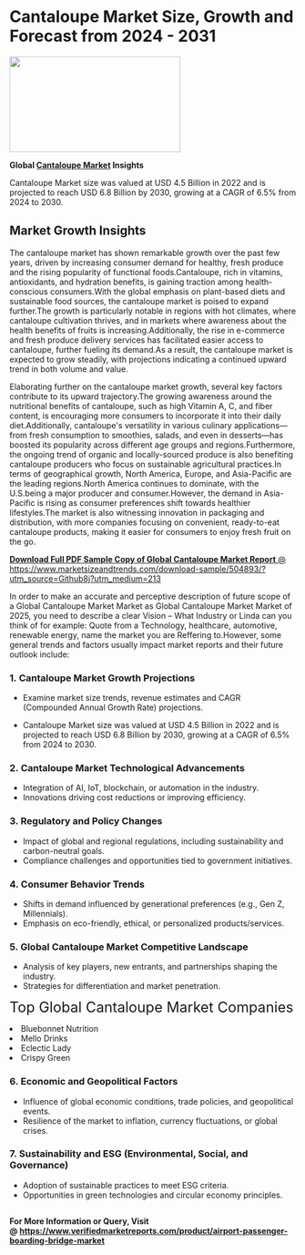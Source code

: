 <H1>Cantaloupe Market Size, Growth and Forecast from 2024 - 2031</H1><img class="aligncenter size-medium wp-image-584254" src="https://thirdeyenews.in/wp-content/uploads/2024/09/Global-Market-Research-300x168.jpeg" alt="" width="300" height="168" /><p><strong>Global&nbsp;<a href="https://www.marketsizeandtrends.com/download-sample/504893/?utm_source=Github8j?utm_medium=213">Cantaloupe Market</a> Insights</strong></p><p>Cantaloupe Market size was valued at USD 4.5 Billion in 2022 and is projected to reach USD 6.8 Billion by 2030, growing at a CAGR of 6.5% from 2024 to 2030.</p><p><h2>Market Growth Insights</h2> <p>The cantaloupe market has shown remarkable growth over the past few years, driven by increasing consumer demand for healthy, fresh produce and the rising popularity of functional foods.Cantaloupe, rich in vitamins, antioxidants, and hydration benefits, is gaining traction among health-conscious consumers.With the global emphasis on plant-based diets and sustainable food sources, the cantaloupe market is poised to expand further.The growth is particularly notable in regions with hot climates, where cantaloupe cultivation thrives, and in markets where awareness about the health benefits of fruits is increasing.Additionally, the rise in e-commerce and fresh produce delivery services has facilitated easier access to cantaloupe, further fueling its demand.As a result, the cantaloupe market is expected to grow steadily, with projections indicating a continued upward trend in both volume and value.<a href="download-link"></a></p> <p>Elaborating further on the cantaloupe market growth, several key factors contribute to its upward trajectory.The growing awareness around the nutritional benefits of cantaloupe, such as high Vitamin A, C, and fiber content, is encouraging more consumers to incorporate it into their daily diet.Additionally, cantaloupe's versatility in various culinary applications—from fresh consumption to smoothies, salads, and even in desserts—has boosted its popularity across different age groups and regions.Furthermore, the ongoing trend of organic and locally-sourced produce is also benefiting cantaloupe producers who focus on sustainable agricultural practices.In terms of geographical growth, North America, Europe, and Asia-Pacific are the leading regions.North America continues to dominate, with the U.S.being a major producer and consumer.However, the demand in Asia-Pacific is rising as consumer preferences shift towards healthier lifestyles.The market is also witnessing innovation in packaging and distribution, with more companies focusing on convenient, ready-to-eat cantaloupe products, making it easier for consumers to enjoy fresh fruit on the go.<a href="get-more-link"></p><p><span class=""><strong>Download Full PDF Sample Copy of Global Cantaloupe Market Report</strong> @ <a href="https://www.marketsizeandtrends.com/download-sample/504893/?utm_source=Github8j?utm_medium=213" target="_blank">https://www.marketsizeandtrends.com/download-sample/504893/?utm_source=Github8j?utm_medium=213</a></span></p><p>In order to make an accurate and perceptive description of future scope of a Global&nbsp;Cantaloupe Market Market as Global&nbsp;Cantaloupe Market Market of 2025, you need to describe a clear Vision &ndash; What Industry or Linda can you think of for example: Quote from a Technology, healthcare, automotive, renewable energy, name the market you are Reffering to.However, some general trends and factors usually impact market reports and their future outlook include:</p><h3>1.&nbsp;<strong>Cantaloupe Market Growth Projections</strong></h3><ul><li>Examine market size trends, revenue estimates and CAGR (Compounded Annual Growth Rate) projections.</li><li><p>Cantaloupe Market size was valued at USD 4.5 Billion in 2022 and is projected to reach USD 6.8 Billion by 2030, growing at a CAGR of 6.5% from 2024 to 2030.</p></li></ul><h3>2.&nbsp;<strong>Cantaloupe Market Technological Advancements</strong></h3><ul><li>Integration of AI, IoT, blockchain, or automation in the industry.</li><li>Innovations driving cost reductions or improving efficiency.</li></ul><h3>3.&nbsp;<strong>Regulatory and Policy Changes</strong></h3><ul><li>Impact of global and regional regulations, including sustainability and carbon-neutral goals.</li><li>Compliance challenges and opportunities tied to government initiatives.</li></ul><h3>4.&nbsp;<strong>Consumer Behavior Trends</strong></h3><ul><li>Shifts in demand influenced by generational preferences (e.g., Gen Z, Millennials).</li><li>Emphasis on eco-friendly, ethical, or personalized products/services.</li></ul><h3>5.&nbsp;<strong>Global Cantaloupe Market Competitive Landscape</strong></h3><ul><li>Analysis of key players, new entrants, and partnerships shaping the industry.</li><li>Strategies for differentiation and market penetration.</li></ul><p data-pm-slice="1 1 []"><span style="color: inherit; font-family: inherit; font-size: 25px;">Top Global Cantaloupe Market Companies</span></p><div class="" data-test-id=""><p><li>Bluebonnet Nutrition</li><li> Mello Drinks</li><li> Eclectic Lady</li><li> Crispy Green</li></p></div><h3>6.&nbsp;<strong>Economic and Geopolitical Factors</strong></h3><ul><li>Influence of global economic conditions, trade policies, and geopolitical events.</li><li>Resilience of the market to inflation, currency fluctuations, or global crises.</li></ul><h3>7.&nbsp;<strong>Sustainability and ESG (Environmental, Social, and Governance)</strong></h3><ul><li>Adoption of sustainable practices to meet ESG criteria.</li><li>Opportunities in green technologies and circular economy principles.</li></ul><h2><strong style="font-size: 14px;">For More Information or Query, Visit @&nbsp;</strong><a style="background-color: #ffffff; font-size: 14px;" href="https://www.marketsizeandtrends.com/report/cantaloupe-market/" target="_blank">https://www.verifiedmarketreports.com/product/airport-passenger-boarding-bridge-market</a></h2>